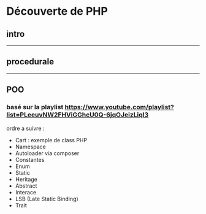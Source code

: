 # Découverte de PHP

## intro


****

## procedurale


****

## POO

### basé sur la playlist https://www.youtube.com/playlist?list=PLeeuvNW2FHViGGhcU0Q-6jqOJeizLiql3
ordre a suivre :

 - Cart : exemple de class PHP
 - Namespace
 - Autoloader via composer
 - Constantes
 - Enum
 - Static
 - Heritage
 - Abstract
 - Interace
 - LSB (Late Static Binding)
 - Trait


